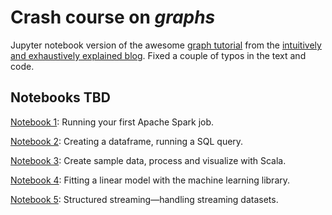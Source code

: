 # Crash course on *graphs*

Jupyter notebook version of the awesome [graph tutorial](https://iaee.substack.com/p/graphs-intuitively-and-exhaustively) from the [intuitively and exhaustively explained blog](https://iaee.substack.com). Fixed a couple of typos in the text and code.


## Notebooks TBD

[Notebook 1](1-My%20first%20Apache%20Spark%20job.ipynb): Running your first Apache Spark job.

[Notebook 2](2-Dataframe,%20SQL%20queries.ipynb): Creating a dataframe, running a SQL query.

[Notebook 3](3-Create%20sample%20data,%20process%20and%20visualize.ipynb): Create sample data, process and visualize with Scala.

[Notebook 4](4-Spark%20ML%20library.ipynb): Fitting a linear model with the machine learning library.

[Notebook 5](5-Streaming.ipynb): Structured streaming—handling streaming datasets.